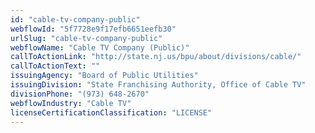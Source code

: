 ```yaml
---
id: "cable-tv-company-public"
webflowId: "5f7728e9f17efb6651eefb30"
urlSlug: "cable-tv-company-public"
webflowName: "Cable TV Company (Public)"
callToActionLink: "http://state.nj.us/bpu/about/divisions/cable/"
callToActionText: ""
issuingAgency: "Board of Public Utilities"
issuingDivision: "State Franchising Authority, Office of Cable TV"
divisionPhone: "(973) 648-2670"
webflowIndustry: "Cable TV"
licenseCertificationClassification: "LICENSE"
---
```

